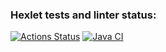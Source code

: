 ### Hexlet tests and linter status:
[![Actions Status](https://github.com/Jeleshka321/java-project-78/actions/workflows/hexlet-check.yml/badge.svg)](https://github.com/Jeleshka321/java-project-78/actions)
[![Java CI](https://github.com/Jeleshka321/java-project-71/actions/workflows/main.yml/badge.svg)](https://github.com/Jeleshka321/java-project-71/actions/workflows/main.yml)

